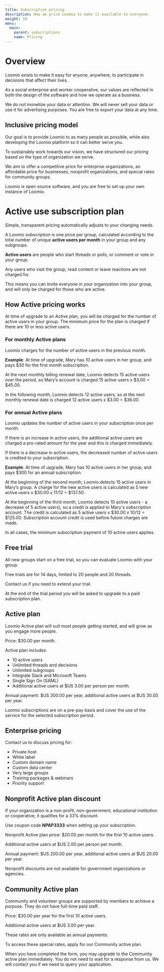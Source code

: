 ```yaml
---
title: Subscription pricing
description: How we price Loomio to make it available to everyone.
weight: 10
menu:
  main:
    parent: subscriptions
    name: Pricing
---
```


# Overview

Loomio exists to make it easy for anyone, anywhere, to participate in decisions that affect their lives.

As a social enterprise and worker cooperative, our values are reflected in both the design of the software and how we operate as a business.

We do not monetize your data or attention. We will never sell your data or use it for advertising purposes. You are free to export your data at any time.

## Inclusive pricing model
Our goal is to provide Loomio to as many people as possible, while also developing the Loomio platform so it can better serve you.

To sustainably work towards our vision, we have structured our pricing based on the type of organization we serve.

We aim to offer a competitive price for enterprise organizations, an affordable price for businesses, nonprofit organizations, and special rates for community groups.

Loomio is open source software, and you are free to set up your own instance of Loomio.

# Active use subscription plan

Simple, transparent pricing automatically adjusts to your changing needs.

A Loomio subscription is one price per group, calculated according to the total number of unique __active users per month__ in your group and any subgroups.

__Active users__ are people who start threads or polls, or comment or vote in your group.

Any users who visit the group, read content or leave reactions are not charged for.

This means you can invite everyone in your organization into your group, and will only be charged for those who are active.

## How Active pricing works

At time of upgrade to an Active plan, you will be charged for the number of active users in your group. The minimum price for the plan is charged if there are 10 or less active users.

### For monthly Active plans

Loomio charges for the number of active users in the previous month.

__Example__: At time of upgrade, Mary has 10 active users in her group, and pays $30 for the first month subscription.

At the next monthly billing renewal date, Loomio detects 15 active users over the period, so Mary’s account is charged 15 active users x $3.00 = $45.00.

In the following month, Loomio detects 12 active users, so at the next monthly renewal date is charged 12 active users x $3.00 = $36.00.


### For annual Active plans

Loomio updates the number of active users in your subscription once per month.

If there is an increase in active users, the additional active users are charged a pro-rated amount for the year and this is charged immediately.

If there is a decrease in active users, the decreased number of active users is credited to your subscription.

__Example__: At time of upgrade, Mary has 10 active users in her group, and pays $300 for an annual subscription.

At the beginning of the second month, Loomio detects 15 active users in Mary’s group. A charge for the new active users is calculated as 5 new active users x $30.00 x 11/12 = $137.50.

At the beginning of the third month, Loomio detects 10 active users - a decrease of 5 active users), so a credit is applied to Mary's subscription account. The credit is calculated as 5 active users x $30.00 x 10/12 = $125.00.
Subscription account credit is used before future charges are made.

In all cases, the minimum subscription payment of 10 active users applies.


## Free trial

All new groups start on a free trial, so you can evaluate Loomio with your group.

Free trials are for 14 days, limited to 20 people and 20 threads.

Contact us if you need to extend your trial.

At the end of the trial period you will be asked to upgrade to a paid subscription plan.

## Active plan

Loomio Active plan will suit most people getting started, and will grow as you engage more people.

Price: $30.00 per month.

Active plan includes:
- 10 active users
- Unlimited threads and decisions
- Unlimited subgroups
- Integrate Slack and Microsoft Teams
- Single Sign On (SAML)
- Additional active users at $US 3.00 per person per month.

Annual payment: $US 300.00 per year, additional active users at $US 30.00 per year.

Loomio subscriptions are on a pre-pay basis and cover the use of the service for the selected subscription period.

## Enterprise pricing
Contact us to discuss pricing for:
- Private host
- White label
- Custom domain name
- Custom data center
- Very large groups
- Training packages & webinars
- Priority support

## Nonprofit Active plan discount

If your organization is a non-profit, non-government, educational institution or cooperative, it qualifies for a 33% discount.

Use coupon code __NPAP3333__ when setting up your subscription.

Nonprofit Active plan price: $20.00 per month for the first 10 active users.

Additional active users at $US 2.00 per person per month.

Annual payment: $US 200.00 per year, additional active users at $US 20.00 per year.

Nonprofit discounts are not available for government organizations or agencies.

## Community Active plan
Community and volunteer groups are supported by members to achieve a purpose. They do not have full-time paid staff.

Price: $30.00 per year for the first 10 active users.

Additional active users at $US 3.00 per year.

These rates are only available as annual payments.

To access these special rates, apply for our Community active plan.

When you have completed the form, you may upgrade to the Community active plan immediately. You do not need to wait for a response from us. We will contact you if we need to query your application.
